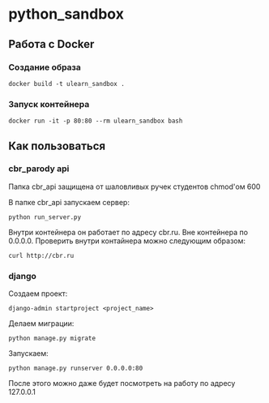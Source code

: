 # python_sandbox

## Работа с Docker

### Создание образа
`docker build -t ulearn_sandbox .`
### Запуск контейнера
`docker run -it -p 80:80 --rm ulearn_sandbox bash`

## Как пользоваться

### cbr_parody api
Папка cbr_api защищена от шаловливых ручек студентов chmod'ом 600

В папке cbr_api запускаем сервер:

`python run_server.py`

Внутри контейнера он работает по адресу cbr.ru. Вне контейнера по 0.0.0.0. Проверить внутри контайнера можно следующим образом:

`curl http://cbr.ru`

### django
Создаем проект: 

`django-admin startproject <project_name>` 

Делаем миграции: 

`python manage.py migrate` 

Запускаем: 

`python manage.py runserver 0.0.0.0:80` 

После этого можно даже будет посмотреть на работу по адресу 127.0.0.1 
